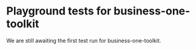 # Playground tests for business-one-toolkit
We are still awaiting the first test run for business-one-toolkit.
